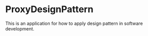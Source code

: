 # ProxyDesignPattern
This is an application for how to apply design pattern in software development.
